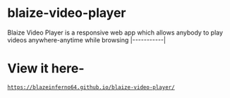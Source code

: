 # blaize-video-player
Blaize Video Player is a responsive web app which allows anybody to play videos anywhere-anytime while browsing 
|-----------|


# View it here-

<a href="https://blazeinferno64.github.io/blaize-video-player/">

```
https://blazeinferno64.github.io/blaize-video-player/
```
</a>
